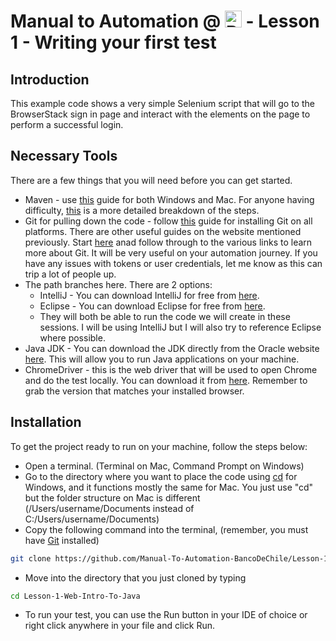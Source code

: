 # Manual to Automation @ <a href="https://portales.bancochile.cl/personas"><img src="https://upload.wikimedia.org/wikipedia/commons/thumb/a/aa/Banco_de_Chile_Logo.png/800px-Banco_de_Chile_Logo.png" alt="BdB" height="27" /></a> - Lesson 1 - Writing your first test

## Introduction

This example code shows a very simple Selenium script that will go to the BrowserStack sign in page and interact with the elements on the page to perform a successful login.

## Necessary Tools

There are a few things that you will need before you can get started.

* Maven - use [this](https://maven.apache.org/install.html) guide for both Windows and Mac. For anyone having difficulty, [this](https://www.baeldung.com/install-maven-on-windows-linux-mac) is a more detailed breakdown of the steps.
* Git for pulling down the code - follow [this](https://git-scm.com/book/en/v2/Getting-Started-Installing-Git) guide for installing Git on all platforms. There are other useful guides on the website mentioned previously. Start [here](https://github.com/git-guides) anad follow through to the various links to learn more about Git. It will be very useful on your automation journey. If you have any issues with tokens or user credentials, let me know as this can trip a lot of people up.
* The path branches here. There are 2 options:
  * IntelliJ - You can download IntelliJ for free from [here](https://www.jetbrains.com/idea/download/#section=mac). 
  * Eclipse - You can download Eclipse for free from [here](https://www.eclipse.org/downloads/).
  * They will both be able to run the code we will create in these sessions. I will be using IntelliJ but I will also try to reference Eclipse where possible.
* Java JDK - You can download the JDK directly from the Oracle website [here](https://www.oracle.com/java/technologies/downloads/). This will allow you to run Java applications on your machine.
* ChromeDriver - this is the web driver that will be used to open Chrome and do the test locally. You can download it from [here](https://chromedriver.chromium.org/downloads). Remember to grab the version that matches your installed browser.

## Installation

To get the project ready to run on your machine, follow the steps below:

* Open a terminal. (Terminal on Mac, Command Prompt on Windows)
* Go to the directory where you want to place the code using [cd](https://docs.microsoft.com/en-us/windows-server/administration/windows-commands/cd) for Windows, and it functions mostly the same for Mac. You just use "cd" but the folder structure on Mac is different (/Users/username/Documents instead of C:/Users/username/Documents)
* Copy the following command into the terminal, (remember, you must have [Git](https://git-scm.com/downloads) installed)
```sh
git clone https://github.com/Manual-To-Automation-BancoDeChile/Lesson-1-Web-Intro-To-Java.git
```
* Move into the directory that you just cloned by typing
```sh
cd Lesson-1-Web-Intro-To-Java
```
* To run your test, you can use the Run button in your IDE of choice or right click anywhere in your file and click Run.
